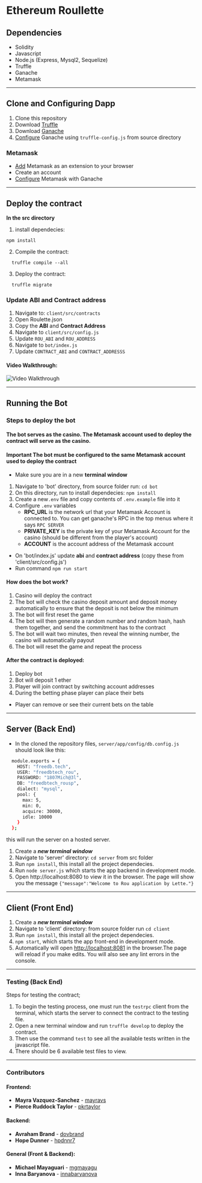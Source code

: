# Ethereum Roullette

## Dependencies
 - Solidity
 - Javascript
 - Node.js (Express, Mysql2, Sequelize)
 - Truffle
 - Ganache
 - Metamask
 
---

## Clone and Configuring Dapp
1. Clone this repository
2. Download [Truffle](https://www.trufflesuite.com/truffle) 
3. Download [Ganache](https://www.trufflesuite.com/ganache)
4. [Configure](https://www.trufflesuite.com/docs/ganache/reference/ganache-settings) Ganache using ```truffle-config.js``` from source directory

### Metamask 

 - [Add](https://metamask.io/download.html) Metamask as an extension to your browser 
 - Create an account
 - [Configure](https://youtu.be/nUEBAS5r4Og?t=139) Metamask with Ganache
---

## Deploy the contract

**In the src directory** 

1. install dependecies:
```
npm install
```

2. Compile the contract:
```
  truffle compile --all
```

3. Deploy the contract:
```
  truffle migrate
```

### Update ABI and Contract address

1. Navigate to: ```client/src/contracts```
2. Open Roulette.json
3. Copy the **ABI** and **Contract Address**
4. Navigate to ```client/src/config.js```
5. Update ```ROU_ABI``` and ```ROU_ADDRESS```
6. Navigate to ```bot/index.js```
7. Update ```CONTRACT_ABI``` and ```CONTRACT_ADDRESSS```

#### Video Walkthrough:
<img src='http://g.recordit.co/QgmKNQQZwC.gif' title='Video Walkthrough' width='' alt='Video Walkthrough' />

---

## Running the Bot 

### Steps to deploy the bot

#### The bot serves as the casino. The Metamask account used to deploy the contract will serve as the casino.
#### **Important** The bot **must** be configured to the same Metamask account used to deploy the contract

* Make sure you are in a new **terminal window**
1. Navigate to 'bot' directory, from source folder run: ```cd bot```
2. On this directory, run to install dependecies: ```npm install```
3. Create a new```.env``` file and copy contents of ```.env.example``` file into it
4. Configure ```.env``` variables
    -  **RPC_URL** is the network url that your Metamask Account is connected to. You can get ganache's RPC in the top menus where it says ```RPC SERVER```
    -  **PRIVATE_KEY** is the private key of your Metamask Account for the casino (should be different from the player's account)
    -  **ACCOUNT** is the account address of the Metamask account

* On 'bot/index.js' update **abi** and **contract address** (copy these from 'client/src/config.js')
* Run command 
```npm run start```

#### How does the bot work?
1.	Casino will deploy the contract
2.	The bot will check the casino deposit amount and deposit money automatically to ensure that the deposit is not below the minimum
3.	The bot will first reset the game
4.	The bot will then generate a random number and random hash, hash them together, and send the commitment has to the contract
5.	The bot will wait two minutes, then reveal the winning number, the casino will automatically payout
6.	The bot will reset the game and repeat the process

#### After the contract is deployed:
1. Deploy bot
2. Bot will deposit 1 ether 
3. Player will join contract by switching account addresses 
4. During the betting phase player can  place their bets
  - Player can remove or see their current bets on the table 
---

## Server (Back End)

- In the cloned the repository files, ````server/app/config/db.config.js```` should look like this:
``` bash
  module.exports = {
    HOST: "freedb.tech",
    USER: "freedbtech_rou",
    PASSWORD: "1807Mich@3l",
    DB: "freedbtech_rousp",
    dialect: "mysql",
    pool: {
      max: 5,
      min: 0,
      acquire: 30000,
      idle: 10000
    }
  };

```

this will run the server on a hosted server.

1. Create a ***new terminal window*** 
2. Navigate to 'server' directory: ``` cd server ``` from src folder
3. Run ```npm install```, this install all the project dependecies.
4. Run ```node server.js``` which starts the app backend in development mode.
5. Open http://localhost:8080 to view it in the browser. The page will show you the message ```{"message":"Welcome to Rou application by Lette."}```

---

## Client (Front End)
1. Create a ***new terminal window*** 
2. Navigate to 'client' directory: from source folder run ```cd client```
3. Run ```npm install```, this install all the project dependecies.
4. ```npm start```, which starts the app front-end in development mode.
5. Automatically will open [http://localhost:8081](http://localhost:8081) in the browser.The page will reload if you make edits. You will also see any lint errors in the console.

---

### Testing (Back End)
Steps for testing the contract;

1. To begin the testing process, one must run the `testrpc` client from the terminal, which starts the server to connect the contract to the testing file.
2. Open a new terminal window and run `truffle develop` to deploy the contract.
3. Then use the command `test` to see all the available tests written in the javascript file.
5. There should be 6 available test files to view.

---

### Contributors

#### Frontend:
* **Mayra Vazquez-Sanchez** - [mayravs](https://github.com/mayravs)
* **Pierce Ruddock Taylor**  - [pkrtaylor](https://github.com/pkrtaylor)
#### Backend:
* **Avraham Brand**  - [dovbrand](https://github.com/dovbrand)
* **Hope Dunner**  - [hpdnnr7](https://github.com/hpdnnr7)
#### General (Front & Backend):
* **Michael Mayaguari**  - [mgmayagu](https://github.com/mgmayagu)
* **Inna Baryanova**  - [innabaryanova](https://github.com/innabaryanova)


